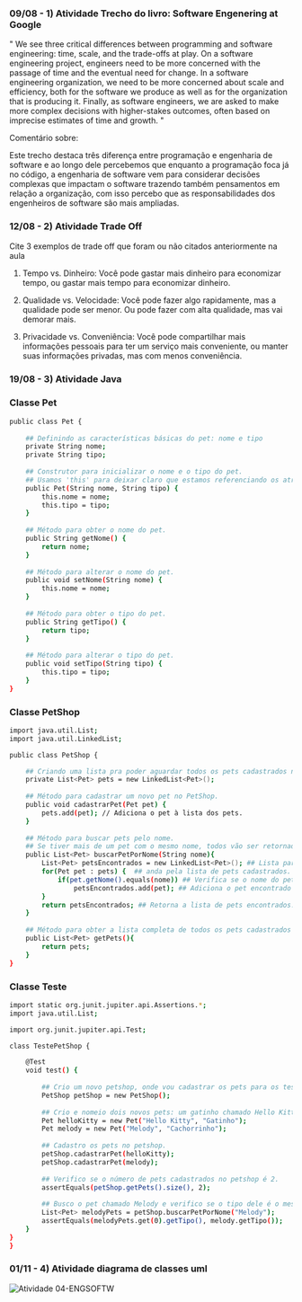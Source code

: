### 09/08 - 1) Atividade Trecho do livro: Software Engenering at Google

" We see three critical differences between programming and software engineering: time, scale, and the trade-offs at play. On a software engineering project, engineers need to be more concerned with the passage of time and the eventual need for change. In a software engineering organization, we need to be more concerned about scale and efficiency, both for the software we produce as well as for the organization that is producing it. Finally, as software engineers, we are asked to make more complex decisions with higher-stakes outcomes, often based on imprecise estimates of time and growth. "

Comentário sobre:

Este trecho destaca três diferença entre programação e engenharia de software e ao longo dele percebemos que enquanto a programação foca já no código,
a engenharia de software vem para considerar decisões complexas que impactam o software trazendo também pensamentos em relação a organização, com isso
percebo que as responsabilidades dos engenheiros de software são mais ampliadas.

### 12/08 - 2) Atividade Trade Off

Cite 3 exemplos de trade off que foram ou não citados anteriormente na aula 

1. Tempo vs. Dinheiro: Você pode gastar mais dinheiro para economizar tempo, ou gastar mais tempo para economizar dinheiro.

2. Qualidade vs. Velocidade: Você pode fazer algo rapidamente, mas a qualidade pode ser menor. Ou pode fazer com alta qualidade, mas vai demorar mais.

3. Privacidade vs. Conveniência: Você pode compartilhar mais informações pessoais para ter um serviço mais conveniente, ou manter suas informações privadas, mas com menos conveniência.


### 19/08 - 3) Atividade Java 
### Classe Pet
```bash
public class Pet {
    
    ## Definindo as características básicas do pet: nome e tipo
    private String nome;  
    private String tipo;
    
    ## Construtor para inicializar o nome e o tipo do pet. 
    ## Usamos 'this' para deixar claro que estamos referenciando os atributos da classe.
    public Pet(String nome, String tipo) {  
        this.nome = nome;
        this.tipo = tipo;
    }
    
    ## Método para obter o nome do pet.
    public String getNome() {
        return nome;
    }
    
    ## Método para alterar o nome do pet.
    public void setNome(String nome) {
        this.nome = nome;
    }
    
    ## Método para obter o tipo do pet.
    public String getTipo() {
        return tipo;
    }
    
    ## Método para alterar o tipo do pet.
    public void setTipo(String tipo) {
        this.tipo = tipo;
    }
}
```
### Classe PetShop
```bash
import java.util.List;  
import java.util.LinkedList;

public class PetShop {

    ## Criando uma lista pra poder aguardar todos os pets cadastrados no PetShop.
    private List<Pet> pets = new LinkedList<Pet>();
    
    ## Método para cadastrar um novo pet no PetShop.
    public void cadastrarPet(Pet pet) {
        pets.add(pet); // Adiciona o pet à lista dos pets.
    }
    
    ## Método para buscar pets pelo nome.
    ## Se tiver mais de um pet com o mesmo nome, todos vão ser retornados.
    public List<Pet> buscarPetPorNome(String nome){
        List<Pet> petsEncontrados = new LinkedList<Pet>(); ## Lista para guardar os pets encontrados.
        for(Pet pet : pets) {  ## anda pela lista de pets cadastrados.
            if(pet.getNome().equals(nome)) ## Verifica se o nome do pet corresponde ao nome buscado.
                petsEncontrados.add(pet); ## Adiciona o pet encontrado à lista de pets encontrados.
        }
        return petsEncontrados; ## Retorna a lista de pets encontrados.
    }
    
    ## Método para obter a lista completa de todos os pets cadastrados no PetShop.
    public List<Pet> getPets(){
        return pets;
    }
}
```
### Classe Teste
```bash
import static org.junit.jupiter.api.Assertions.*;  
import java.util.List;

import org.junit.jupiter.api.Test;

class TestePetShop {

    @Test
    void test() {
        
        ## Crio um novo petshop, onde vou cadastrar os pets para os testes.
        PetShop petShop = new PetShop(); 
        
        ## Crio e nomeio dois novos pets: um gatinho chamado Hello Kitty e um cachorrinho chamado Melody.
        Pet helloKitty = new Pet("Hello Kitty", "Gatinho"); 
        Pet melody = new Pet("Melody", "Cachorrinho");
        
        ## Cadastro os pets no petshop.
        petShop.cadastrarPet(helloKitty);
        petShop.cadastrarPet(melody);
        
        ## Verifico se o número de pets cadastrados no petshop é 2.
        assertEquals(petShop.getPets().size(), 2);
        
        ## Busco o pet chamado Melody e verifico se o tipo dele é o mesmo que foi definido inicialmente (Cachorrinho).
        List<Pet> melodyPets = petShop.buscarPetPorNome("Melody");
        assertEquals(melodyPets.get(0).getTipo(), melody.getTipo());
    }
}
}

```
### 01/11 - 4) Atividade diagrama de classes uml
![Atividade 04-ENGSOFTW](https://github.com/user-attachments/assets/cc25d01e-f6e6-4b00-b4f3-fd5ba0c8465a)
